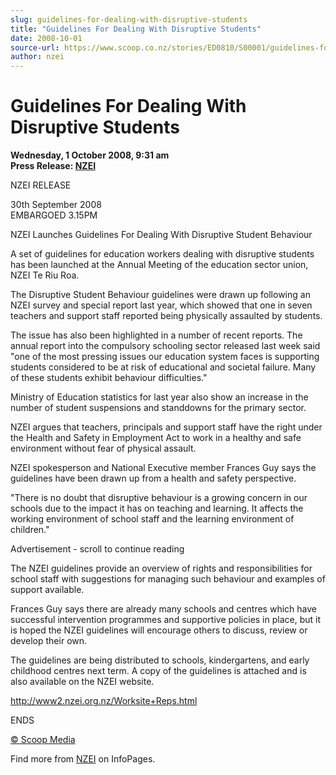 ```yaml
---
slug: guidelines-for-dealing-with-disruptive-students
title: "Guidelines For Dealing With Disruptive Students"
date: 2008-10-01
source-url: https://www.scoop.co.nz/stories/ED0810/S00001/guidelines-for-dealing-with-disruptive-students.htm
author: nzei
---
```

Guidelines For Dealing With Disruptive Students
===============================================

**Wednesday, 1 October 2008, 9:31 am**  
**Press Release: [NZEI](https://info.scoop.co.nz/NZEI)**

NZEI RELEASE

30th September 2008  
EMBARGOED 3.15PM

NZEI Launches Guidelines For Dealing With Disruptive Student Behaviour

A set of guidelines for education workers dealing with disruptive students has been launched at the Annual Meeting of the education sector union, NZEI Te Riu Roa.

The Disruptive Student Behaviour guidelines were drawn up following an NZEI survey and special report last year, which showed that one in seven teachers and support staff reported being physically assaulted by students.

The issue has also been highlighted in a number of recent reports. The annual report into the compulsory schooling sector released last week said \"one of the most pressing issues our education system faces is supporting students considered to be at risk of educational and societal failure. Many of these students exhibit behaviour difficulties."

Ministry of Education statistics for last year also show an increase in the number of student suspensions and standdowns for the primary sector.

NZEI argues that teachers, principals and support staff have the right under the Health and Safety in Employment Act to work in a healthy and safe environment without fear of physical assault.

NZEI spokesperson and National Executive member Frances Guy says the guidelines have been drawn up from a health and safety perspective.

"There is no doubt that disruptive behaviour is a growing concern in our schools due to the impact it has on teaching and learning. It affects the working environment of school staff and the learning environment of children."

Advertisement - scroll to continue reading





The NZEI guidelines provide an overview of rights and responsibilities for school staff with suggestions for managing such behaviour and examples of support available.

Frances Guy says there are already many schools and centres which have successful intervention programmes and supportive policies in place, but it is hoped the NZEI guidelines will encourage others to discuss, review or develop their own.

  
The guidelines are being distributed to schools, kindergartens, and early childhood centres next term. A copy of the guidelines is attached and is also available on the NZEI website.

http://www2.nzei.org.nz/Worksite+Reps.html

  
ENDS

[© Scoop Media](http://www.scoop.co.nz/about/terms.html)

Find more from [NZEI](https://info.scoop.co.nz/NZEI) on InfoPages.